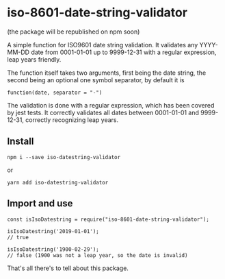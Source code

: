 # iso-8601-date-string-validator

(the package will be republished on npm soon)

A simple function for ISO9601 date string validation. It validates any YYYY-MM-DD date from 0001-01-01 up to 9999-12-31 with a regular expression, leap years friendly.

The function itself takes two arguments, first being the date string, the second being an optional one symbol separator, by default it is

```
function(date, separator = "-")
```

The validation is done with a regular expression, which has been covered by jest tests. It correctly validates all dates between 0001-01-01 and 9999-12-31, correctly recognizing leap years.

## Install
```
npm i --save iso-datestring-validator
```
or
```
yarn add iso-datestring-validator
```

## Import and use
```
const isIsoDatestring = require("iso-8601-date-string-validator");

isIsoDatestring('2019-01-01');
// true

isIsoDatestring('1900-02-29');
// false (1900 was not a leap year, so the date is invalid)
```

That's all there's to tell about this package.